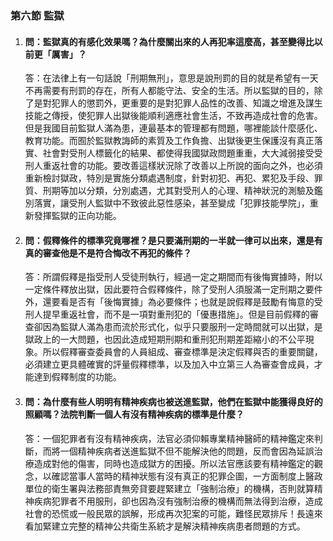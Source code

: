 ### 第六節 監獄

1. #### 問：監獄真的有感化效果嗎？為什麼關出來的人再犯率這麼高，甚至變得比以前更「厲害」？

   答：在法律上有一句話說「刑期無刑」，意思是說刑罰的目的就是希望有一天不再需要有刑罰的存在，所有人都能守法、安全的生活。所以監獄的目的，除了是對犯罪人的懲罰外，更重要的是對犯罪人品性的改善、知識之增進及謀生技能之傳授，使犯罪人出獄後能順利適應社會生活，不致再造成社會的危害。但是我國目前監獄人滿為患，連最基本的管理都有問題，哪裡能談什麼感化、教育功能。而囿於監獄教誨師的素質及工作負擔、出獄後更生保護沒有真正落實、社會對受刑人標籤化的結果、都使得我國獄政問題重重，大大減弱接受受刑人重返社會的功能。要改善這樣狀況除了改善以上所說的面向之外，也必須重新檢討獄政，特別是實施分類處遇制度，針對初犯、再犯、累犯及手段、罪質、刑期等加以分類，分別處遇，尤其對受刑人的心理、精神狀況的測驗及鑑別落實，讓受刑人監獄中不致彼此惡性感染，甚至變成「犯罪技能學院」，重新發揮監獄的正向功能。

2. #### 問：假釋條件的標準究竟哪裡？是只要滿刑期的一半就一律可以出來，還是有真的審查他是不是符合悔改不再犯的條件？

   答：所謂假釋是指受刑人受徒刑執行，經過一定之期間而有後悔實據時，附以一定條件釋放出獄，因此要符合假釋條件，除了受刑人須服滿一定刑期之要件外，還要看是否有「後悔實據」為必要條件；也就是說假釋是鼓勵有悔意的受刑人提早重返社會，而不是一項對重刑犯的「優惠措施」。但是目前假釋的審查卻因為監獄人滿為患而流於形式化，似乎只要服刑一定時間就可以出獄，是獄政上的一大問題，也因此造成短期刑期和重刑犯刑期差距縮小的不公平現象。所以假釋審查委員會的人員組成、審查標準是決定假釋與否的重要關鍵，必須建立更具體確實的評量假釋標準，以及加入中立第三人為審查會成員，才能達到假釋制度的功能。

3. #### 問：為什麼有些人明明有精神疾病也被送進監獄，他們在監獄中能獲得良好的照顧嗎？法院判斷一個人有沒有精神疾病的標準是什麼？

   答：一個犯罪者有沒有精神疾病，法官必須仰賴專業精神醫師的精神鑑定來判斷，而將一個精神疾病者送進監獄不但不能解決他的問題，反而會因為延誤治療造成對他的傷害，同時也造成獄方的困擾。所以法官應該要有精神鑑定的觀念，以確認當事人當時的精神狀態有沒有真正的犯罪企圖，一方面制度上醫政單位的衛生署與法務部責無旁貸要趕緊建立「強制治療」的機構，否則就算精神疾病犯罪者不用服刑，卻也因為沒有強制治療的機構而無法得到治療，造成社會的恐慌或一般民眾的誤解，形成再次犯案的可能，難怪民眾排斥！長遠來看加緊建立完整的精神公共衛生系統才是解決精神疾病患者問題的方式。